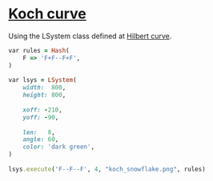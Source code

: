 [1]: https://rosettacode.org/wiki/Koch_curve

# [Koch curve][1]

Using the LSystem class defined at [Hilbert curve](https://rosettacode.org/wiki/Hilbert_curve#Sidef).

```ruby
var rules = Hash(
    F => 'F+F--F+F',
)
 
var lsys = LSystem(
    width:  800,
    height: 800,
 
    xoff: -210,
    yoff: -90,
 
    len:   8,
    angle: 60,
    color: 'dark green',
)
 
lsys.execute('F--F--F', 4, "koch_snowflake.png", rules)
```